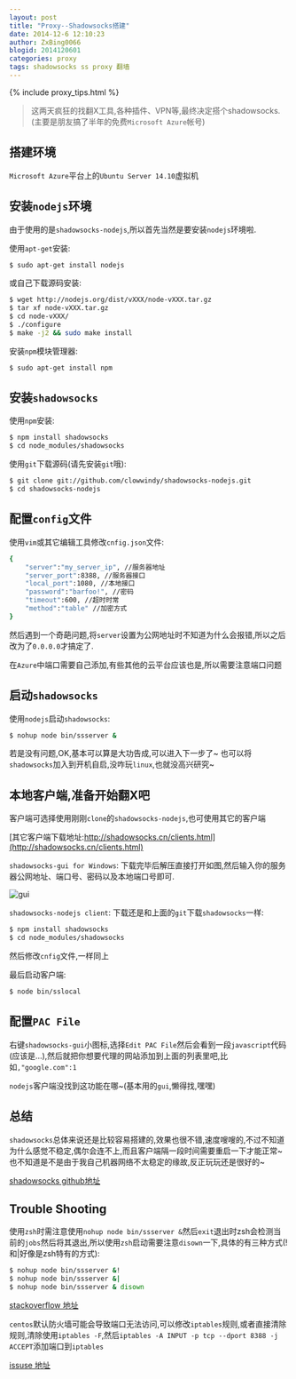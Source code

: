 ```yaml
---
layout: post
title: "Proxy--Shadowsocks搭建"
date: 2014-12-6 12:10:23
author: ZxBing0066
blogid: 2014120601
categories: proxy
tags: shadowsocks ss proxy 翻墙
---
```


{% include proxy_tips.html %}

> 这两天疯狂的找翻X工具,各种插件、VPN等,最终决定搭个shadowsocks.(主要是朋友搞了半年的免费`Microsoft Azure`帐号)

## 搭建环境

`Microsoft Azure`平台上的`Ubuntu Server 14.10`虚拟机

## 安装`nodejs`环境

由于使用的是`shadowsocks-nodejs`,所以首先当然是要安装`nodejs`环境啦.

使用`apt-get`安装:

```bash
$ sudo apt-get install nodejs
```

或自己下载源码安装:

```bash
$ wget http://nodejs.org/dist/vXXX/node-vXXX.tar.gz
$ tar xf node-vXXX.tar.gz
$ cd node-vXXX/
$ ./configure
$ make -j2 && sudo make install
```

安装`npm`模块管理器:

```bash
$ sudo apt-get install npm
```

## 安装`shadowsocks`

使用`npm`安装:

```bash
$ npm install shadowsocks
$ cd node_modules/shadowsocks
```

使用`git`下载源码(请先安装`git`哦):

```bash
$ git clone git://github.com/clowwindy/shadowsocks-nodejs.git
$ cd shadowsocks-nodejs
```

## 配置`config`文件

使用`vim`或其它编辑工具修改`cnfig.json`文件:

```bash
{
    "server":"my_server_ip", //服务器地址
    "server_port":8388, //服务器接口
    "local_port":1080, //本地接口
    "password":"barfoo!", //密码
    "timeout":600, //超时时常
    "method":"table" //加密方式
}
```

然后遇到一个奇葩问题,将`server`设置为公网地址时不知道为什么会报错,所以之后改为了`0.0.0.0`才搞定了.

在`Azure`中端口需要自己添加,有些其他的云平台应该也是,所以需要注意端口问题

## 启动`shadowsocks`

使用`nodejs`启动`shadowsocks`:

```bash
$ nohup node bin/ssserver &
```

若是没有问题,OK,基本可以算是大功告成,可以进入下一步了~
也可以将`shadowsocks`加入到开机自启,没咋玩`linux`,也就没高兴研究~


## 本地客户端,准备开始翻X吧

客户端可选择使用刚刚`clone`的`shadowsocks-nodejs`,也可使用其它的客户端

[其它客户端下载地址:http://shadowsocks.cn/clients.html](http://shadowsocks.cn/clients.html)

`shadowsocks-gui for Windows`:
下载完毕后解压直接打开如图,然后输入你的服务器公网地址、端口号、密码以及本地端口号即可.

![gui](http://zxspace.qiniudn.com/blog/2014-12-6-img-0.png)

`shadowsocks-nodejs client`:
下载还是和上面的`git`下载`shadowsocks`一样:

```bash
$ npm install shadowsocks
$ cd node_modules/shadowsocks
```

然后修改`cnfig`文件,一样同上

最后启动客户端:

```bash
$ node bin/sslocal
```

## 配置`PAC File`

右键`shadowsocks-gui`小图标,选择`Edit PAC File`然后会看到一段`javascript`代码(应该是...),然后就把你想要代理的网站添加到上面的列表里吧,比如`,"google.com":1`

`nodejs`客户端没找到这功能在哪~(基本用的`gui`,懒得找,嘿嘿)

## 总结

`shadowsocks`总体来说还是比较容易搭建的,效果也很不错,速度嗖嗖的,不过不知道为什么感觉不稳定,偶尔会连不上,而且客户端隔一段时间需要重启一下才能正常~也不知道是不是由于我自己机器网络不太稳定的缘故,反正玩玩还是很好的~


[shadowsocks github地址](https://github.com/clowwindy/shadowsocks)


## Trouble Shooting

使用`zsh`时需注意使用`nohup node bin/ssserver &`然后`exit`退出时zsh会检测当前的`jobs`然后将其退出,所以使用`zsh`启动需要注意`disown`一下,具体的有三种方式(!和|好像是zsh特有的方式):

```bash
$ nohup node bin/ssserver &!
$ nohup node bin/ssserver &|
$ nohup node bin/ssserver & disown
```

[stackoverflow 地址](http://stackoverflow.com/questions/19302913/exit-zsh-but-leave-running-jobs-open)

`centos`默认防火墙可能会导致端口无法访问,可以修改`iptables`规则,或者直接清除规则,清除使用`iptables -F`,然后`iptables -A INPUT -p tcp --dport 8388 -j ACCEPT`添加端口到`iptables`

[issuse 地址](https://github.com/shadowsocks/shadowsocks/issues/133)